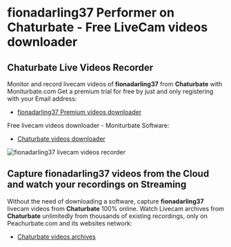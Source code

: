 # fionadarling37 Performer on Chaturbate - Free LiveCam videos downloader

## Chaturbate Live Videos Recorder

Monitor and record livecam videos of **fionadarling37** from **Chaturbate** with Moniturbate.com
Get a premium trial for free by just and only registering with your Email address:
* [fionadarling37 Premium videos downloader](https://moniturbate.com/request-demo-licence-key.html)

Free livecam videos downloader - Moniturbate Software:
* [Chaturbate videos downloader](https://moniturbate.com/moniturbate-download-software.html)

![fionadarling37 livecam videos recorder](https://peachurnet.com/templates/moniturbate-software.png)


## Capture fionadarling37 videos from the Cloud and watch your recordings on Streaming

Without the need of downloading a software, capture **fionadarling37** livecam videos from **Chaturbate** 100% online.
Watch Livecam archives from **Chaturbate** unlimitedly from thousands of existing recordings, only on Peachurbate.com and its websites network:
* [Chaturbate videos archives](https://peachurnet.com/)